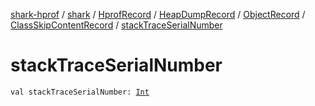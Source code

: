 [shark-hprof](../../../../../index.md) / [shark](../../../../index.md) / [HprofRecord](../../../index.md) / [HeapDumpRecord](../../index.md) / [ObjectRecord](../index.md) / [ClassSkipContentRecord](index.md) / [stackTraceSerialNumber](./stack-trace-serial-number.md)

# stackTraceSerialNumber

`val stackTraceSerialNumber: `[`Int`](https://kotlinlang.org/api/latest/jvm/stdlib/kotlin/-int/index.html)